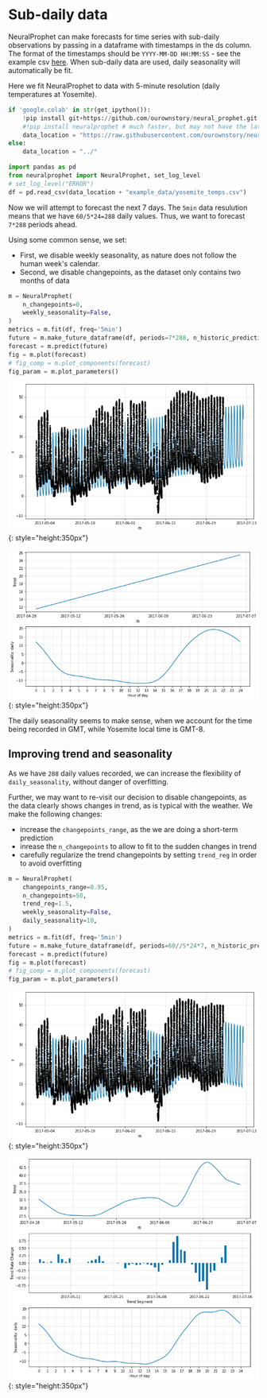 # Sub-daily data
NeuralProphet can make forecasts for time series with sub-daily observations by passing in a dataframe with timestamps in the ds column. The format of the timestamps should be `YYYY-MM-DD HH:MM:SS` - see the example csv [here](https://github.com/ourownstory/neural_prophet/blob/master/example_data/yosemite_temps.csv). When sub-daily data are used, daily seasonality will automatically be fit. 

Here we fit NeuralProphet to data with 5-minute resolution (daily temperatures at Yosemite). 

```python
if 'google.colab' in str(get_ipython()):
    !pip install git+https://github.com/ourownstory/neural_prophet.git # may take a while
    #!pip install neuralprophet # much faster, but may not have the latest upgrades/bugfixes
    data_location = "https://raw.githubusercontent.com/ourownstory/neural_prophet/master/"
else:
    data_location = "../"
```

```python
import pandas as pd
from neuralprophet import NeuralProphet, set_log_level
# set_log_level("ERROR")
df = pd.read_csv(data_location + "example_data/yosemite_temps.csv")
```

Now we will attempt to forecast the next 7 days. The `5min` data resulution means that we have `60/5*24=288` daily values. Thus, we want to forecast `7*288` periods ahead.

Using some common sense, we set:
* First, we disable weekly seasonality, as nature does not follow the human week's calendar.
* Second, we disable changepoints, as the dataset only contains two months of data

```python
m = NeuralProphet(
    n_changepoints=0,
    weekly_seasonality=False,
)
metrics = m.fit(df, freq='5min')
future = m.make_future_dataframe(df, periods=7*288, n_historic_predictions=len(df))
forecast = m.predict(future)
fig = m.plot(forecast)
# fig_comp = m.plot_components(forecast)
fig_param = m.plot_parameters()
```
![sub_daily_data_yosemite_temps](plot/sub_daily_data1.png){: style="height:350px"}

![sub_daily_data_yosemite_temps](plot/sub_daily_data2.png){: style="height:350px"}

The daily seasonality seems to make sense, when we account for the time being recorded in GMT, while Yosemite local time is GMT-8.

## Improving trend and seasonality 
As we have `288` daily values recorded, we can increase the flexibility of `daily_seasonality`, without danger of overfitting. 

Further, we may want to re-visit our decision to disable changepoints, as the data clearly shows changes in trend, as is typical with the weather. We make the following changes:
* increase the `changepoints_range`, as the we are doing a short-term prediction
* inrease the `n_changepoints` to allow to fit to the sudden changes in trend
* carefully regularize the trend changepoints by setting `trend_reg` in order to avoid overfitting

```python
m = NeuralProphet(
    changepoints_range=0.95,
    n_changepoints=50,
    trend_reg=1.5,
    weekly_seasonality=False,
    daily_seasonality=10,
)
metrics = m.fit(df, freq='5min')
future = m.make_future_dataframe(df, periods=60//5*24*7, n_historic_predictions=len(df))
forecast = m.predict(future)
fig = m.plot(forecast)
# fig_comp = m.plot_components(forecast)
fig_param = m.plot_parameters()
```

![sub_daily_data_yosemite_temps](plot/sub_daily_data3.png){: style="height:350px"}

![sub_daily_data_yosemite_temps](plot/sub_daily_data4.png){: style="height:350px"}
